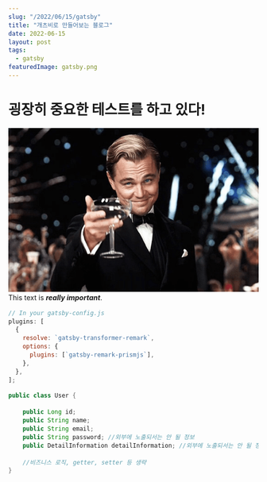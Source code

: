 ```yaml
---
slug: "/2022/06/15/gatsby"
title: "개츠비로 만들어보는 블로그"
date: 2022-06-15
layout: post
tags:
  - gatsby
featuredImage: gatsby.png
---
```


# 굉장히 중요한 테스트를 하고 있다!

![개츠비](./gatsby.png)
This text is **_really important_**.

```javascript
// In your gatsby-config.js
plugins: [
  {
    resolve: `gatsby-transformer-remark`,
    options: {
      plugins: [`gatsby-remark-prismjs`],
    },
  },
];
```

```java
public class User {

    public Long id;
    public String name;
    public String email;
    public String password; //외부에 노출되서는 안 될 정보
    public DetailInformation detailInformation; //외부에 노출되서는 안 될 정보

    //비즈니스 로직, getter, setter 등 생략
}
```
